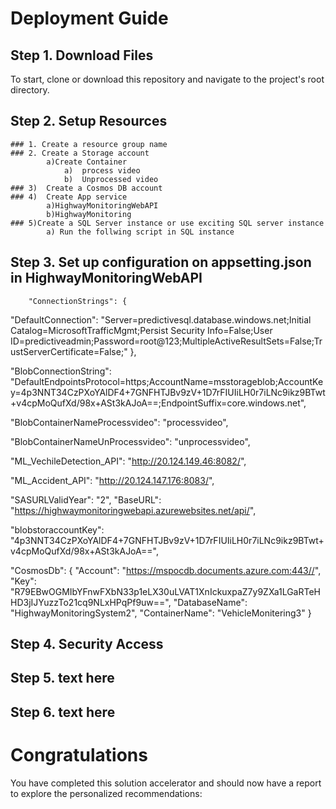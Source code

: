 # Deployment Guide

## Step 1. Download Files
To start, clone or download this repository and navigate to the project's root directory.

## Step 2. Setup Resources
    ### 1. Create a resource group name
    ### 2. Create a Storage account
            a)Create Container 
                a)	process video
                b)	Unprocessed video 
    ### 3)	Create a Cosmos DB account
    ### 4)  Create App service
            a)HighwayMonitoringWebAPI
            b)HighwayMonitoring
    ### 5)Create a SQL Server instance or use exciting SQL server instance 
            a) Run the follwing script in SQL instance


## Step 3. Set up  configuration on appsetting.json in HighwayMonitoringWebAPI

        "ConnectionStrings": {  
  "DefaultConnection": "Server=predictivesql.database.windows.net;Initial Catalog=MicrosoftTrafficMgmt;Persist Security Info=False;User ID=predictiveadmin;Password=root@123;MultipleActiveResultSets=False;TrustServerCertificate=False;"
  },

  "BlobConnectionString": "DefaultEndpointsProtocol=https;AccountName=msstorageblob;AccountKey=4p3NNT34CzPXoYAlDF4+7GNFHTJBv9zV+1D7rFIUIiLH0r7iLNc9ikz9BTwt+v4cpMoQufXd/98x+ASt3kAJoA==;EndpointSuffix=core.windows.net",


  "BlobContainerNameProcessvideo": "processvideo",

  "BlobContainerNameUnProcessvideo": "unprocessvideo",

  "ML_VechileDetection_API": "http://20.124.149.46:8082/",

  "ML_Accident_API": "http://20.124.147.176:8083/",

  "SASURLValidYear": "2",
  "BaseURL": "https://highwaymonitoringwebapi.azurewebsites.net/api/",

  "blobstoraccountKey": "4p3NNT34CzPXoYAlDF4+7GNFHTJBv9zV+1D7rFIUIiLH0r7iLNc9ikz9BTwt+v4cpMoQufXd/98x+ASt3kAJoA==",

  
  "CosmosDb": {
    "Account": "https://mspocdb.documents.azure.com:443//",
    "Key": "R79EBwOGMIbYFnwFXbN33p1eLX30uLVAT1XnIckuxpaZ7y9ZXa1LGaRTeHHD3jIJYuzzTo21cq9NLxHPqPf9uw==",
    "DatabaseName": "HighwayMonitoringSystem2",
    "ContainerName": "VehicleMonitering3"
  }




## Step 4. Security Access

## Step 5. text here

## Step 6. text here

# Congratulations
You have completed this solution accelerator and should now have a report to explore the personalized recommendations:


